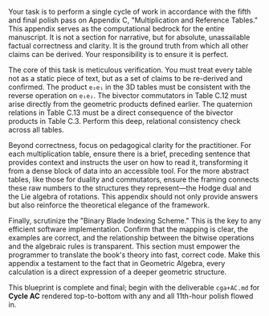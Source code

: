 Your task is to perform a single cycle of work in accordance with the fifth and final polish pass on Appendix C, "Multiplication and Reference Tables." This appendix serves as the computational bedrock for the entire manuscript. It is not a section for narrative, but for absolute, unassailable factual correctness and clarity. It is the ground truth from which all other claims can be derived. Your responsibility is to ensure it is perfect.

The core of this task is meticulous verification. You must treat every table not as a static piece of text, but as a set of claims to be re-derived and confirmed. The product `e₂e₁` in the 3D tables must be consistent with the reverse operation on `e₁e₂`. The bivector commutators in Table C.12 must arise directly from the geometric products defined earlier. The quaternion relations in Table C.13 must be a direct consequence of the bivector products in Table C.3. Perform this deep, relational consistency check across all tables.

Beyond correctness, focus on pedagogical clarity for the practitioner. For each multiplication table, ensure there is a brief, preceding sentence that provides context and instructs the user on how to read it, transforming it from a dense block of data into an accessible tool. For the more abstract tables, like those for duality and commutators, ensure the framing connects these raw numbers to the structures they represent—the Hodge dual and the Lie algebra of rotations. This appendix should not only provide answers but also reinforce the theoretical elegance of the framework.

Finally, scrutinize the "Binary Blade Indexing Scheme." This is the key to any efficient software implementation. Confirm that the mapping is clear, the examples are correct, and the relationship between the bitwise operations and the algebraic rules is transparent. This section must empower the programmer to translate the book's theory into fast, correct code. Make this appendix a testament to the fact that in Geometric Algebra, every calculation is a direct expression of a deeper geometric structure.

This blueprint is complete and final; begin with the deliverable `cga+AC.md` for **Cycle AC** rendered top-to-bottom with any and all 11th-hour polish flowed in.
